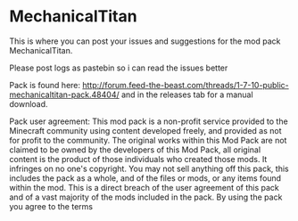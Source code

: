 MechanicalTitan
===============
This is where you can post your issues and suggestions for the mod pack MechanicalTitan.

Please post logs as pastebin so i can read the issues better

Pack is found here: http://forum.feed-the-beast.com/threads/1-7-10-public-mechanicaltitan-pack.48404/
and in the releases tab for a manual download.

Pack user agreement: 
  This mod pack is a non-profit service provided to the Minecraft community using content developed freely, and provided as not for profit to the community. The original works within this Mod Pack are not claimed to be owned by the developers of this Mod Pack, all original content is the product of those individuals who created those mods. It infringes on no one's copyright. You may not sell anything off this pack, this includes the pack as a whole, and of the files or mods, or any items found within the mod. This is a direct breach of the user agreement of this pack and of a vast majority of the mods included in the pack.‏ By using the pack you agree to the terms
